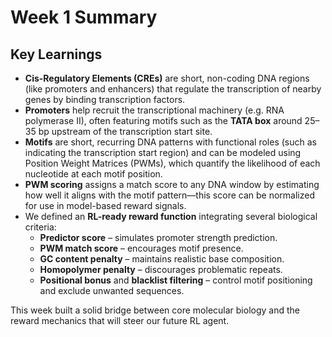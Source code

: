 # Week 1 Summary

## Key Learnings

- **Cis-Regulatory Elements (CREs)** are short, non-coding DNA regions (like promoters and enhancers) that regulate the transcription of nearby genes by binding transcription factors.
- **Promoters** help recruit the transcriptional machinery (e.g. RNA polymerase II), often featuring motifs such as the **TATA box** around 25–35 bp upstream of the transcription start site.
- **Motifs** are short, recurring DNA patterns with functional roles (such as indicating the transcription start region) and can be modeled using Position Weight Matrices (PWMs), which quantify the likelihood of each nucleotide at each motif position.
- **PWM scoring** assigns a match score to any DNA window by estimating how well it aligns with the motif pattern—this score can be normalized for use in model-based reward signals.
- We defined an **RL-ready reward function** integrating several biological criteria:
  - **Predictor score** – simulates promoter strength prediction.
  - **PWM match score** – encourages motif presence.
  - **GC content penalty** – maintains realistic base composition.
  - **Homopolymer penalty** – discourages problematic repeats.
  - **Positional bonus** and **blacklist filtering** – control motif positioning and exclude unwanted sequences.

This week built a solid bridge between core molecular biology and the reward mechanics that will steer our future RL agent.
